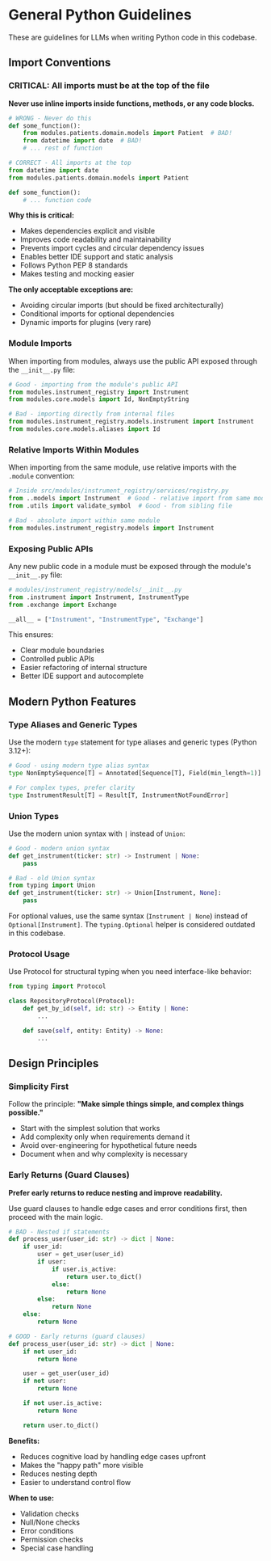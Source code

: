 # General Python Guidelines

These are guidelines for LLMs when writing Python code in this codebase.

## Import Conventions

### **CRITICAL: All imports must be at the top of the file**

**Never use inline imports inside functions, methods, or any code blocks.**

```python
# WRONG - Never do this
def some_function():
    from modules.patients.domain.models import Patient  # BAD!
    from datetime import date  # BAD!
    # ... rest of function

# CORRECT - All imports at the top
from datetime import date
from modules.patients.domain.models import Patient

def some_function():
    # ... function code
```

**Why this is critical:**

- Makes dependencies explicit and visible
- Improves code readability and maintainability
- Prevents import cycles and circular dependency issues
- Enables better IDE support and static analysis
- Follows Python PEP 8 standards
- Makes testing and mocking easier

**The only acceptable exceptions are:**

- Avoiding circular imports (but should be fixed architecturally)
- Conditional imports for optional dependencies
- Dynamic imports for plugins (very rare)

### Module Imports

When importing from modules, always use the public API exposed through the `__init__.py` file:

```python
# Good - importing from the module's public API
from modules.instrument_registry import Instrument
from modules.core.models import Id, NonEmptyString

# Bad - importing directly from internal files
from modules.instrument_registry.models.instrument import Instrument
from modules.core.models.aliases import Id
```

### Relative Imports Within Modules

When importing from the same module, use relative imports with the `.module` convention:

```python
# Inside src/modules/instrument_registry/services/registry.py
from ..models import Instrument  # Good - relative import from same module
from .utils import validate_symbol  # Good - from sibling file

# Bad - absolute import within same module
from modules.instrument_registry.models import Instrument
```

### Exposing Public APIs

Any new public code in a module must be exposed through the module's `__init__.py` file:

```python
# modules/instrument_registry/models/__init__.py
from .instrument import Instrument, InstrumentType
from .exchange import Exchange

__all__ = ["Instrument", "InstrumentType", "Exchange"]
```

This ensures:

- Clear module boundaries
- Controlled public APIs
- Easier refactoring of internal structure
- Better IDE support and autocomplete

## Modern Python Features

### Type Aliases and Generic Types

Use the modern `type` statement for type aliases and generic types (Python 3.12+):

```python
# Good - using modern type alias syntax
type NonEmptySequence[T] = Annotated[Sequence[T], Field(min_length=1)]

# For complex types, prefer clarity
type InstrumentResult[T] = Result[T, InstrumentNotFoundError]
```

### Union Types

Use the modern union syntax with `|` instead of `Union`:

```python
# Good - modern union syntax
def get_instrument(ticker: str) -> Instrument | None:
    pass

# Bad - old Union syntax
from typing import Union
def get_instrument(ticker: str) -> Union[Instrument, None]:
    pass
```

For optional values, use the same syntax (`Instrument | None`) instead of `Optional[Instrument]`. The `typing.Optional` helper is considered outdated in this codebase.

### Protocol Usage

Use Protocol for structural typing when you need interface-like behavior:

```python
from typing import Protocol

class RepositoryProtocol(Protocol):
    def get_by_id(self, id: str) -> Entity | None:
        ...

    def save(self, entity: Entity) -> None:
        ...
```

## Design Principles

### Simplicity First

Follow the principle: **"Make simple things simple, and complex things possible."**

- Start with the simplest solution that works
- Add complexity only when requirements demand it
- Avoid over-engineering for hypothetical future needs
- Document when and why complexity is necessary

### Early Returns (Guard Clauses)

**Prefer early returns to reduce nesting and improve readability.**

Use guard clauses to handle edge cases and error conditions first, then proceed with the main logic.

```python
# BAD - Nested if statements
def process_user(user_id: str) -> dict | None:
    if user_id:
        user = get_user(user_id)
        if user:
            if user.is_active:
                return user.to_dict()
            else:
                return None
        else:
            return None
    else:
        return None

# GOOD - Early returns (guard clauses)
def process_user(user_id: str) -> dict | None:
    if not user_id:
        return None

    user = get_user(user_id)
    if not user:
        return None

    if not user.is_active:
        return None

    return user.to_dict()
```

**Benefits:**
- Reduces cognitive load by handling edge cases upfront
- Makes the "happy path" more visible
- Reduces nesting depth
- Easier to understand control flow

**When to use:**
- Validation checks
- Null/None checks
- Error conditions
- Permission checks
- Special case handling
